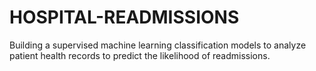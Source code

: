 # HOSPITAL-READMISSIONS
Building a supervised machine learning classification models to analyze patient health records to predict the likelihood of readmissions.
